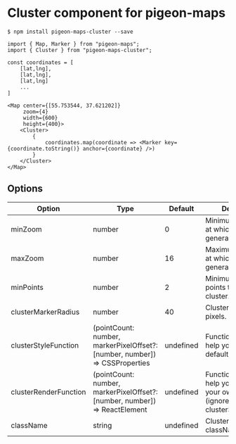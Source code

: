 # Cluster component for pigeon-maps

```
$ npm install pigeon-maps-cluster --save
```

```
import { Map, Marker } from "pigeon-maps";
import { Cluster } from "pigeon-maps-cluster";

const coordinates = [
    [lat,lng],
    [lat,lng],
    [lat,lng]
    ...
]

<Map center={[55.753544, 37.621202]}
     zoom={4}
     width={600}
     height={400}>
    <Cluster>
        {
            coordinates.map(coordinate => <Marker key={coordinate.toString()} anchor={coordinate} />)
        }
    </Cluster>
</Map>
```

## Options

| Option                | Type                                                                        | Default   | Description                                                                           |
| --------------------- | --------------------------------------------------------------------------- | --------- | ------------------------------------------------------------------------------------- |
| minZoom               | number                                                                      | 0         | Minimum zoom level at which clusters are generated.                                   |
| maxZoom               | number                                                                      | 16        | Maximum zoom level at which clusters are generated.                                   |
| minPoints             | number                                                                      | 2         | Minimum number of points to form a cluster.                                           |
| clusterMarkerRadius   | number                                                                      | 40        | Cluster radius, in pixels.                                                            |
| clusterStyleFunction  | (pointCount: number, markerPixelOffset?: [number, number]) => CSSProperties | undefined | Function that can help you to modify default cluster view.                            |
| clusterRenderFunction | (pointCount: number, markerPixelOffset?: [number, number]) => ReactElement  | undefined | Function that can help you to create your own cluster (ignores clusterStyleFunction). |
| className             | string                                                                      | undefined | Cluster container className.                                                          |
